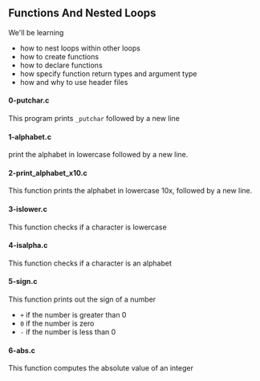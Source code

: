 ## Functions And Nested Loops
We'll be learning
* how to nest loops within other loops
* how to create functions
* how to declare functions
* how specify function return types and argument type
* how and why to use header files

#### 0-putchar.c
This program prints `_putchar` followed by a new line

#### 1-alphabet.c
print the alphabet in lowercase followed by a new line.

#### 2-print_alphabet_x10.c
This function prints the alphabet in lowercase 10x, followed by a new line.

#### 3-islower.c
This function checks if a character is lowercase

#### 4-isalpha.c
This function checks if a character is an alphabet

#### 5-sign.c
This function prints out the sign of a number
* `+` if the number is greater than 0
* `0` if the number is zero
* `-` if the number is less than 0

#### 6-abs.c
This function computes the absolute value of an integer

